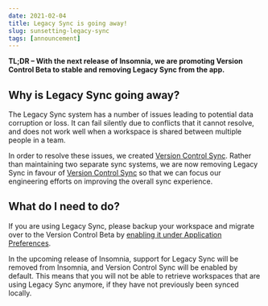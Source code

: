 ```yaml
---
date: 2021-02-04
title: Legacy Sync is going away!
slug: sunsetting-legacy-sync
tags: [announcement]
---
```


**TL;DR – With the next release of Insomnia, we are promoting Version Control Beta to stable and removing Legacy Sync from the app.**

## Why is Legacy Sync going away?

The Legacy Sync system has a number of issues leading to potential data corruption or loss. It can fail silently due to conflicts that it cannot resolve, and does not work well when a workspace is shared between multiple people in a team.

In order to resolve these issues, we created [Version Control Sync](https://support.insomnia.rest/article/67-version-control). Rather than maintaining two separate sync systems, we are now removing Legacy Sync in favour of [Version Control Sync](https://support.insomnia.rest/article/67-version-control) so that we can focus our engineering efforts on improving the overall sync experience.

## What do I need to do?

If you are using Legacy Sync, please backup your workspace and migrate over to the Version Control Beta by [enabling it under Application Preferences](https://support.insomnia.rest/article/67-version-control#getting-started).

In the upcoming release of Insomnia, support for Legacy Sync will be removed from Insomnia, and Version Control Sync will be enabled by default. This means that you will not be able to retrieve workspaces that are using Legacy Sync anymore, if they have not previously been synced locally.
